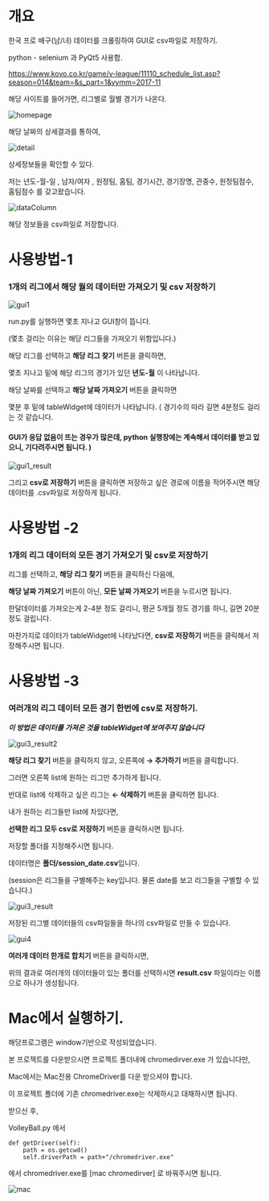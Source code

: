 # 개요

한국 프로 배구(남/녀) 데이터를 크롤링하여 GUI로 csv파일로 저장하기. 

python - selenium 과 PyQt5 사용함.

https://www.kovo.co.kr/game/v-league/11110_schedule_list.asp?season=014&team=&s_part=1&yymm=2017-11

해당 사이트를 들어가면, 리그별로 월별 경기가 나온다.

![homepage](./image/homepage.PNG)



해당 날짜의 상세결과를 통하여, 


![detail](./image/detail.PNG)


상세정보들을 확인할 수 있다.

저는 년도-월-일 , 남자/여자 , 원정팀, 홈팀, 경기시간, 경기장명, 관중수, 원정팀점수, 홈팀점수 를 갖고왔습니다.


![dataColumn](./image/dataColumn.PNG)

해당 정보들을 csv파일로 저장합니다.




# 사용방법-1  
### 1개의 리그에서 해당 월의 데이터만 가져오기 및 csv 저장하기 

![gui1](./image/gui1.PNG)

run.py를 실행하면 몇초 지나고 GUI창이 뜹니다.

(몇초 걸리는 이유는 해당 리그들을 가져오기 위함입니다.)

해당 리그를 선택하고 **해당 리그 찾기** 버튼을 클릭하면, 

몇초 지나고 밑에 해당 리그의 경기가 있던 **년도-월** 이 나타납니다.

해당 날짜를 선택하고 **해당 날짜 가져오기** 버튼을 클릭하면 

몇분 후 밑에 tableWidget에 데이터가 나타납니다. 
( 경기수의 따라 길면 4분정도 걸리는 것 같습니다. 

#### GUI가 응답 없음이 뜨는 경우가 많은데, python 실행창에는 계속해서 데이터를 받고 있으니, 기다려주시면 됩니다. ) 

![gui1_result](./image/gui1_result.PNG)

그리고 **csv로 저장하기** 버튼을 클릭하면 
저장하고 싶은 경로에 이름을 적어주시면 해당 데이터를 .csv파일로 저장하게 됩니다. 



# 사용방법 -2 
### 1개의 리그 데이터의 모든 경기 가져오기 및 csv로 저장하기 

리그를 선택하고, **해당 리그 찾기** 버튼을 클릭하신 다음에,

**해당 날짜 가져오기** 버튼이 아닌, **모든 날짜 가져오기** 버튼을 누르시면 됩니다.

한달데이터를 가져오는게 2-4분 정도 걸리니, 평균 5개월 정도 경기를 하니, 길면 20분정도 걸립니다. 

마찬가지로 데이터가 tableWidget에 나타났다면, **csv로 저장하기** 버튼을 클릭해서 저장해주시면 됩니다.


# 사용방법 -3 
### 여러개의 리그 데이터 모든 경기 한번에 csv로 저장하기.

***이 방법은 데이터를 가져온 것을 tableWidget에 보여주지 않습니다***

![gui3_result2](./image/gui3_result2.PNG)

**해당 리그 찾기** 버튼을 클릭하지 않고, 오른쪽에 **→ 추가하기** 버튼을 클릭합니다.

그러면 오른쪽 list에 원하는 리그만 추가하게 됩니다.

반대로 list에 삭제하고 싶은 리그는 **← 삭제하기** 버튼을 클릭하면 됩니다.

내가 원하는 리그들만 list에 차있다면, 

**선택한 리그 모두 csv로 저장하기** 버튼을 클릭하시면 됩니다.

저장할 폴더를 지정해주시면 됩니다.

데이터명은 **폴더/session_date.csv**입니다.

(session은 리그들을 구별해주는 key입니다. 물론 date를 보고 리그들을 구별할 수 있습니다.)


![gui3_result](./image/gui3_result.PNG)


저장된 리그별 데이터들의 csv파일들을 하나의 csv파일로 만들 수 있습니다.

![gui4](./image/gui4.PNG) 

**여러개 데이터 한개로 합치기** 버튼을 클릭하시면,

위의 결과로 여러개의 데이터들이 있는 폴더를 선택하시면 **result.csv** 파일이라는 이름으로 하나가 생성됩니다.


# Mac에서 실행하기.

해당프로그램은 window기반으로 작성되었습니다.

본 프로젝트를 다운받으시면 프로젝트 폴더내에 chromedirver.exe 가 있습니다만,

Mac에서는 Mac전용 ChromeDriver를 다운 받으셔야 합니다.

이 프로젝트 폴더에 기존 chromedriver.exe는 삭제하시고 대채하시면 됩니다.

받으신 후, 

VolleyBall.py 에서 
```
def getDriver(self):
    path = os.getcwd()
    self.driverPath = path+"/chromedriver.exe"
```

에서 chromedriver.exe를 [mac chromedirver] 로 바꿔주시면 됩니다. 

![mac](./image/mac.jpg)

